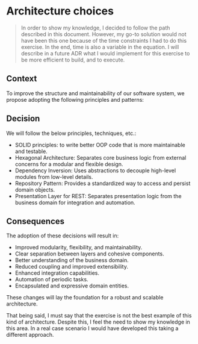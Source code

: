 # Architecture choices
> In order to show my knowledge, I decided to follow the path described in this document. However, my go-to solution would not have been this one because of the time constraints I had to do this exercise. In the end, time is also a variable in the equation. I will describe in a future ADR what I would implement for this exercise to be more efficient to build, and to execute.

## Context
To improve the structure and maintainability of our software system, we propose adopting the following principles and patterns:

## Decision
We will follow the below principles, techniques, etc.:

- SOLID principles: to write better OOP code that is more maintainable and testable.
- Hexagonal Architecture: Separates core business logic from external concerns for a modular and flexible design.
- Dependency Inversion: Uses abstractions to decouple high-level modules from low-level details.
- Repository Pattern: Provides a standardized way to access and persist domain objects.
- Presentation Layer for REST: Separates presentation logic from the business domain for integration and automation.

## Consequences
The adoption of these decisions will result in:

- Improved modularity, flexibility, and maintainability.
- Clear separation between layers and cohesive components.
- Better understanding of the business domain.
- Reduced coupling and improved extensibility.
- Enhanced integration capabilities.
- Automation of periodic tasks.
- Encapsulated and expressive domain entities.

These changes will lay the foundation for a robust and scalable architecture.

That being said, I must say that the exercise is not the best example of this kind of architecture. Despite this, I feel the need to show my knowledge in this area. In a real case scenario I would have developed this taking a different approach.